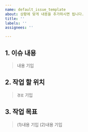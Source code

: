 ```yaml
---
name: default_issue_template
about: 상황에 맞게 내용을 추가하시면 됩니다.
title: ''
labels: ''
assignees: ''

---
```


## 1. 이슈 내용
> 내용 기입

## 2. 작업 할 위치
> `경로` 기입

## 3. 작업 목표
> (1)내용 기입
> (2)내용 기입
